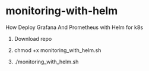 # monitoring-with-helm
How Deploy Grafana And Prometheus with Helm for k8s

1) Download repo 

2) chmod +x monitoring_with_helm.sh

3) ./monitoring_with_helm.sh
